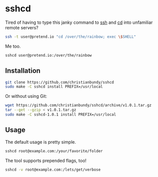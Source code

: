# sshcd

Tired of having to type this janky command to [ssh](http://manpages.ubuntu.com/manpages/saucy/en/man1/ssh.1.html) and
[cd](http://manpages.ubuntu.com/manpages/saucy/en/man1/cd.1posix.html) into unfamiliar remote servers?

```sh
ssh -t user@pretend.io "cd /over/the/rainbow; exec \$SHELL"
```

Me too.

```sh
sshcd user@pretend.io:/over/the/rainbow
```

## Installation

```sh
git clone https://github.com/christianbundy/sshcd
sudo make -C sshcd install PREFIX=/usr/local
```

Or without using Git:

```sh
wget https://github.com/christianbundy/sshcd/archive/v1.0.1.tar.gz
tar --get --gzip < v1.0.1.tar.gz
sudo make -C sshcd-1.0.1 install PREFIX=/usr/local
```

## Usage

The default usage is pretty simple.

```sh
sshcd root@example.com:/your/favorite/folder
```

The tool supports prepended flags, too!

```sh
sshcd -v root@example.com:/lets/get/verbose
```
